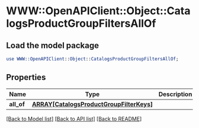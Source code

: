 # WWW::OpenAPIClient::Object::CatalogsProductGroupFiltersAllOf

## Load the model package
```perl
use WWW::OpenAPIClient::Object::CatalogsProductGroupFiltersAllOf;
```

## Properties
Name | Type | Description | Notes
------------ | ------------- | ------------- | -------------
**all_of** | [**ARRAY[CatalogsProductGroupFilterKeys]**](CatalogsProductGroupFilterKeys.md) |  | 

[[Back to Model list]](../README.md#documentation-for-models) [[Back to API list]](../README.md#documentation-for-api-endpoints) [[Back to README]](../README.md)


